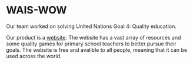 # WAIS-WOW

Our team worked on solving United Nations Goal 4: Quality education.

Our product is a [website](https://Hackathon-Site.tahaasgharali.repl.co).
The website has a vast array of resources and some quality games for primary school teachers to better pursue their goals. The website is free and avalible to all people, meaning that it can be used across the world. 
